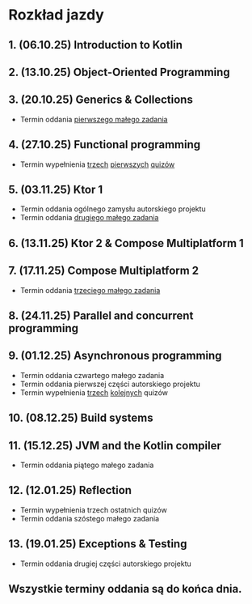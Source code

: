 # Rozkład jazdy
## 1. (06.10.25) Introduction to Kotlin
## 2. (13.10.25) Object-Oriented Programming
## 3. (20.10.25) Generics & Collections
- Termin oddania [pierwszego małego zadania](https://classroom.github.com/a/4PeeCATD)
## 4. (27.10.25) Functional programming
- Termin wypełnienia [trzech](https://forms.gle/ZxkhuSErHPZrUCoeA) [pierwszych](https://forms.gle/oaMuRLSxrPS3zB187) [quizów](https://forms.gle/37sNztP8avfi7fTa6)
## 5. (03.11.25) Ktor 1
- Termin oddania ogólnego zamysłu autorskiego projektu
- Termin oddania [drugiego małego zadania](https://classroom.github.com/a/6isMJ4qN)
## 6. (13.11.25) Ktor 2 & Compose Multiplatform 1
## 7. (17.11.25) Compose Multiplatform 2
- Termin oddania [trzeciego małego zadania](https://classroom.github.com/a/R-0yZ-TB)
## 8. (24.11.25) Parallel and concurrent programming
## 9. (01.12.25) Asynchronous programming
- Termin oddania czwartego małego zadania
- Termin oddania pierwszej części autorskiego projektu
- Termin wypełnienia [trzech](https://forms.gle/QfMfG9JJNY8K77ch9) [kolejnych](https://forms.gle/Bk2FW6MPkVD2T6KH6) quizów
## 10. (08.12.25) Build systems
## 11. (15.12.25) JVM and the Kotlin compiler
- Termin oddania piątego małego zadania
## 12. (12.01.25) Reflection
- Termin wypełnienia trzech ostatnich quizów
- Termin oddania szóstego małego zadania
## 13. (19.01.25) Exceptions & Testing
- Termin oddania drugiej części autorskiego projektu


## Wszystkie terminy oddania są do końca dnia.